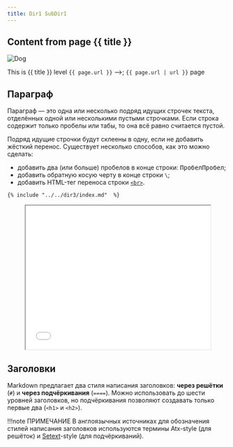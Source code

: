 ```yaml
---
title: Dir1 SubDir1
---
```

## Content from page {{ title }}

![Dog](<{{ 'assets/images/dog.png' | url }}>)

This is {{ title }} level `{{ page.url }}` -->; `{{ page.url | url }}` page

## Параграф

Параграф — это одна или несколько подряд идущих строчек текста, отделённых одной или несколькими пустыми строчками. Если строка содержит только пробелы или табы, то она всё равно считается пустой.

Подряд идущие строчки будут склеены в одну, если не добавить жёсткий перенос. Существует несколько способов, как это можно сделать:

- добавить два (или больше) пробелов в конце строки: <kbd>Пробел</kbd><kbd>Пробел</kbd>;
- добавить обратную косую черту в конце строки `\`;
- добавить HTML-тег переноса строки [`<br>`](/html/br/).

```md
{% include "../../dir3/index.md"  %}
```

<figure class="example"><iframe title="Перенос строк" src="/dir1/index.html" height="330" width="100%"></iframe></figure>

## Заголовки

Markdown предлагает два стиля написания заголовков: **через решётки** (`#`) и **через подчёркивания** (`====`). Можно использовать до шести уровней заголовков, но подчёркивания позволяют создавать только первые два (`<h1>` и `<h2>`).

<aside>

!!!note ПРИМЕЧАНИЕ
   В англоязычных источниках для обозначения стилей написания заголовков используются термины Atx-style (для решёток) и [Setext](https://en.wikipedia.org/wiki/Setext)-style (для подчёркиваний).

</aside>

